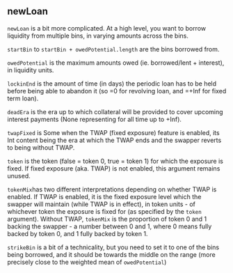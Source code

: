 
## newLoan
`newLoan` is a bit more complicated. At a high level, you want to borrow liquidity
from multiple bins, in varying amounts across the bins.

`startBin` to `startBin + owedPotential.length` are the bins borrowed from.

`owedPotential` is the maximum amounts owed (ie. borrowed/lent + interest), in liquidity units.

`lockinEnd` is the amount of time (in days) the periodic loan has to be held before
being able to abandon it (so =0 for revolving loan, and =+Inf for fixed term loan).

`deadEra` is the era up to which collateral will be provided to cover upcoming interest
payments (None representing for all time up to +Inf).

`twapFixed` is Some when the TWAP (fixed exposure) feature is enabled, its Int content
being the era at which the TWAP ends and the swapper reverts to being without TWAP.

`token` is the token (false = token 0, true = token 1) for which the exposure is fixed.
If fixed exposure (aka. TWAP) is not enabled, this argument remains unused.

`tokenMix`has two different interpretations depending on whether TWAP is enabled.
If TWAP is enabled, it is the fixed exposure level which the swapper will maintain
(while TWAP is in effect), in token units - of whichever token the exposure is fixed
for (as specified by the `token` argument). Without TWAP, `tokenMix` is the proportion
of token 0 and 1 backing the swapper - a number between 0 and 1, where 0 means fully
backed by token 0, and 1 fully backed by token 1.

`strikeBin` is a bit of a technicality, but you need to set it to one of the bins
being borrowed, and it should be towards the middle on the range (more precisely close
to the weighted mean of `owedPotential`)
